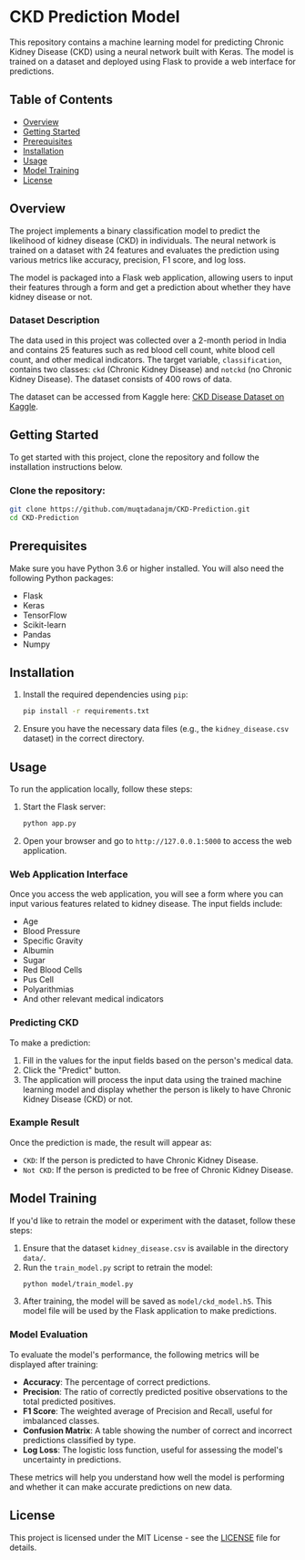 # CKD Prediction Model

This repository contains a machine learning model for predicting Chronic Kidney Disease (CKD) using a neural network built with Keras. The model is trained on a dataset and deployed using Flask to provide a web interface for predictions.

## Table of Contents
- [Overview](#overview)
- [Getting Started](#getting-started)
- [Prerequisites](#prerequisites)
- [Installation](#installation)
- [Usage](#usage)
- [Model Training](#model-training)
- [License](#license)

## Overview

The project implements a binary classification model to predict the likelihood of kidney disease (CKD) in individuals. The neural network is trained on a dataset with 24 features and evaluates the prediction using various metrics like accuracy, precision, F1 score, and log loss. 

The model is packaged into a Flask web application, allowing users to input their features through a form and get a prediction about whether they have kidney disease or not.

### Dataset Description

The data used in this project was collected over a 2-month period in India and contains 25 features such as red blood cell count, white blood cell count, and other medical indicators. The target variable, `classification`, contains two classes: `ckd` (Chronic Kidney Disease) and `notckd` (no Chronic Kidney Disease). The dataset consists of 400 rows of data.

The dataset can be accessed from Kaggle here: [CKD Disease Dataset on Kaggle](https://www.kaggle.com/datasets/mansoordaku/ckdisease).

## Getting Started

To get started with this project, clone the repository and follow the installation instructions below.

### Clone the repository:
```bash
git clone https://github.com/muqtadanajm/CKD-Prediction.git
cd CKD-Prediction
```
## Prerequisites

Make sure you have Python 3.6 or higher installed. You will also need the following Python packages:

- Flask
- Keras
- TensorFlow
- Scikit-learn
- Pandas
- Numpy

## Installation

1. Install the required dependencies using `pip`:
   ```bash
   pip install -r requirements.txt
2. Ensure you have the necessary data files (e.g., the `kidney_disease.csv` dataset) in the correct directory.

## Usage

To run the application locally, follow these steps:

1. Start the Flask server:
   ```bash
   python app.py
2. Open your browser and go to `http://127.0.0.1:5000` to access the web application.

### Web Application Interface

Once you access the web application, you will see a form where you can input various features related to kidney disease. The input fields include:

- Age
- Blood Pressure
- Specific Gravity
- Albumin
- Sugar
- Red Blood Cells
- Pus Cell
- Polyarithmias
- And other relevant medical indicators

### Predicting CKD

To make a prediction:
1. Fill in the values for the input fields based on the person's medical data.
2. Click the "Predict" button.
3. The application will process the input data using the trained machine learning model and display whether the person is likely to have Chronic Kidney Disease (CKD) or not.

### Example Result

Once the prediction is made, the result will appear as:

- `CKD`: If the person is predicted to have Chronic Kidney Disease.
- `Not CKD`: If the person is predicted to be free of Chronic Kidney Disease.

## Model Training

If you'd like to retrain the model or experiment with the dataset, follow these steps:

1. Ensure that the dataset `kidney_disease.csv` is available in the directory `data/`.
2. Run the `train_model.py` script to retrain the model:
   ```bash
   python model/train_model.py
3. After training, the model will be saved as `model/ckd_model.h5`. This model file will be used by the Flask application to make predictions.

### Model Evaluation

To evaluate the model's performance, the following metrics will be displayed after training:

- **Accuracy**: The percentage of correct predictions.
- **Precision**: The ratio of correctly predicted positive observations to the total predicted positives.
- **F1 Score**: The weighted average of Precision and Recall, useful for imbalanced classes.
- **Confusion Matrix**: A table showing the number of correct and incorrect predictions classified by type.
- **Log Loss**: The logistic loss function, useful for assessing the model's uncertainty in predictions.

These metrics will help you understand how well the model is performing and whether it can make accurate predictions on new data.

## License

This project is licensed under the MIT License - see the [LICENSE](LICENSE) file for details.

